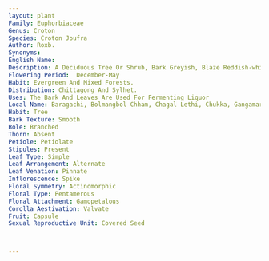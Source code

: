 ```yaml
---
layout: plant
Family: Euphorbiaceae
Genus: Croton
Species: Croton Joufra
Author: Roxb.
Synonyms: 
English Name: 
Description: A Deciduous Tree Or Shrub, Bark Greyish, Blaze Reddish-white. Leaves Petiolate, Petioles Up To 5 Cm Long, Apex With Cupular 2-glands, Leaf Blade Elliptic, Oblong Or Obovate-lanceolate, 6-30 Ã— 2-9 Cm, Acuminate At The Apex, Acute At The Base, Entire Or Serrulate, Coriaceous, Glabrous, Green Above, Paler Beneath, Lepidote On The Midrib Beneath, Lateral Veins 10-16 Pairs. Flowers Small, Whitish, On Stellately Puberulous Pedicels, Forming Elongate, Densely Stellately-puberulous Racemes In The Axils Of The Upper Leaves And Often Appearing Crowded Before The Appearence Of The Leaves, Bracts Minute, Linear. Male Flowers Pedicellate, Sepals 5, Ovate-triangular, 2 Mm Long, Stellate-lepidote, Petals 5, Ovate-triangular, C 2.5 Mm Long, Puberulous, Stamens 11-12, Filaments Villous. Female Flowers With Shorter Pedicel Than Male Flower, Sepals 5, Triangular, 2.5 Mm Long, Petals Reduced, Disc Annular, Ovary Stellately Tomentose, Styles 3, Shortly Connate At The Base Into A Column, Bifid At The Apex, Slender. Fruit A Capsule, Ovoid-ellipsoid Or Oblong, 2.5-4.0 Cm Long, Tawny Or Greyish, Stellate-puberulous, Woody, Obscurely 3-lobed, Tricoccus. Seeds Oblong, Smooth.
Flowering Period:  December-May
Habit: Evergreen And Mixed Forests.
Distribution: Chittagong And Sylhet.
Uses: The Bark And Leaves Are Used For Fermenting Liquor
Local Name: Baragachi, Bolmangbol Chham, Chagal Lethi, Chukka, Gangamaricha, Joufra, Putri, Putrid, Saittan Gach, 
Habit: Tree
Bark Texture: Smooth
Bole: Branched
Thorn: Absent
Petiole: Petiolate
Stipules: Present
Leaf Type: Simple
Leaf Arrangement: Alternate
Leaf Venation: Pinnate
Inflorescence: Spike
Floral Symmetry: Actinomorphic
Floral Type: Pentamerous
Floral Attachment: Gamopetalous
Corolla Aestivation: Valvate
Fruit: Capsule
Sexual Reproductive Unit: Covered Seed



---
```



